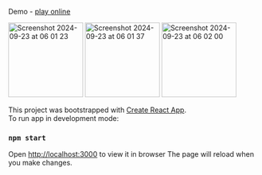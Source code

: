 Demo - [play online](https://guessplex---wordle-clone.web.app/)

<img width="150" alt="Screenshot 2024-09-23 at 06 01 23" src="https://github.com/user-attachments/assets/e207724a-7e10-4309-bc8d-aeb8a3d9fb7f">  <img width="150" alt="Screenshot 2024-09-23 at 06 01 37" src="https://github.com/user-attachments/assets/733b75de-b304-4c38-8199-ce0e4ad5c0a4">  <img width="150" alt="Screenshot 2024-09-23 at 06 02 00" src="https://github.com/user-attachments/assets/c2585338-4772-4622-bfc5-cd53d0341866">



This project was bootstrapped with [Create React App](https://github.com/facebook/create-react-app).\
To run app in development mode:
### `npm start`

Open [http://localhost:3000](http://localhost:3000) to view it in browser
The page will reload when you make changes.
